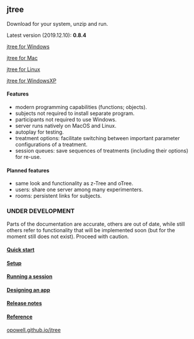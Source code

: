 ## jtree
Download for your system, unzip and run.

Latest version (2019.12.10): **0.8.4**

<a href='https://github.com/opowell/jtree/releases/latest/download/jtree-0.8.4-win.zip'>jtree for Windows</a>

<a href='https://github.com/opowell/jtree/releases/latest/download/jtree-0.8.4-macos.zip'>jtree for Mac</a>

<a href='https://github.com/opowell/jtree/releases/latest/download/jtree-0.8.4-linux.zip'>jtree for Linux</a>

<a href='https://github.com/opowell/jtree/releases/latest/download/jtree-0.8.4-winxp.zip'>jtree for WindowsXP</a>

#### Features
- modern programming capabilities (functions; objects).
- subjects not required to install separate program.
- participants not required to use Windows.
- server runs natively on MacOS and Linux.
- autoplay for testing.
- treatment options: facilitate switching between important parameter configurations of a treatment.
- session queues: save sequences of treatments (including their options) for re-use.

#### Planned features
- same look and functionality as z-Tree and oTree.
- users: share one server among many experimenters.
- rooms: persistent links for subjects.

### UNDER DEVELOPMENT
Parts of the documentation are accurate, others are out of date, while still others refer to functionality that will be implemented soon (but for the moment still does not exist). Proceed with caution.

#### <a href='https://opowell.github.io/jtree/reference/tutorial-1-quick-start.html'>Quick start</a>

#### <a href='https://opowell.github.io/jtree/reference/tutorial-2-setup.html'>Setup</a>

#### <a href='https://opowell.github.io/jtree/reference/tutorial-3-running-a-session.html'>Running a session</a>

#### <a href='https://opowell.github.io/jtree/reference/tutorial-4-designing-an-app.html'>Designing an app</a>

#### <a href='https://opowell.github.io/jtree/reference/tutorial-7-release-notes.html'>Release notes</a>

#### <a href='https://opowell.github.io/jtree/reference/index.html'>Reference</a>

<a href='https://opowell.github.io/jtree'>opowell.github.io/jtree</a>
